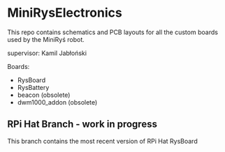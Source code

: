 # MiniRysElectronics
This repo contains schematics and PCB layouts for all the custom boards used by the MiniRyś robot.

supervisor: Kamil Jabłoński

Boards:
* RysBoard
* RysBattery
* beacon (obsolete)
* dwm1000_addon (obsolete)

## RPi Hat Branch - work in progress
This branch contains the most recent version of RPi Hat RysBoard
